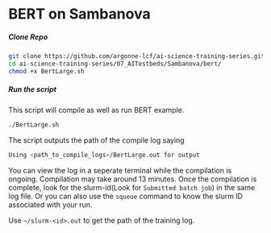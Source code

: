 # BERT on Sambanova


##### Clone Repo

```bash
git clone https://github.com/argonne-lcf/ai-science-training-series.git/
cd ai-science-training-series/07_AITestbeds/Sambanova/bert/
chmod +x BertLarge.sh
```

##### Run the script 

This script will compile as well as run BERT example. 
```bash
./BertLarge.sh
```
The script outputs the path of the compile log saying 
```bash
Using <path_to_compile_logs>/BertLarge.out for output
```
You can view the log in a seperate terminal while the compilation is ongoing. Compilation may take around 13 minutes. 
Once the compilation is complete, look for the slurm-id(Look for `Submitted batch job`) in the same log file. 
Or you can also use the `squeue` command to know the slurm ID associated with your run. 

Use `~/slurm-<id>.out` to get the path of the training log. 
